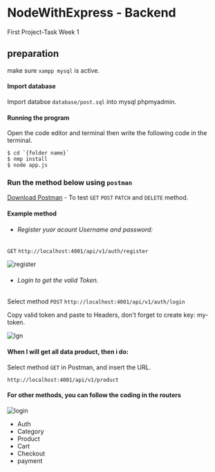 # NodeWithExpress - Backend
First Project-Task Week 1

## preparation
make sure `xampp mysql` is active.

#### Import database
Import databse `database/post.sql` into mysql phpmyadmin.

#### Running the program
Open the code editor and terminal then write the following code in the terminal.
```
$ cd `{folder name}`
$ nmp install
$ node app.js
```

### Run the method below using `postman`
[Download Postman](https://www.postman.com/) - To test `GET` `POST` `PATCH` and `DELETE` method.
#### Example method
* ###### Register yuor acount Username and password:

`GET` `http://localhost:4001/api/v1/auth/register`

![register](https://user-images.githubusercontent.com/37394664/73860911-e0013780-486e-11ea-9074-b942fa19bf4f.png)

* ###### Login to get the valid Token.

Select method `POST` `http://localhost:4001/api/v1/auth/login`

Copy valid token and paste to Headers, don't forget to create key: my-token.

![lgn](https://user-images.githubusercontent.com/37394664/73808615-228d2a80-4803-11ea-8d5f-245fd6ddae16.png)


#### When I will get all data product, then i do:

Select method `GET` in Postman, and insert the URL.
```
http://localhost:4001/api/v1/product
```

#### For other methods, you can follow the coding in the routers

![login](https://user-images.githubusercontent.com/37394664/73808522-c5917480-4802-11ea-8704-009f02a0cf86.png)

* Auth
* Category
* Product
* Cart
* Checkout
* payment
